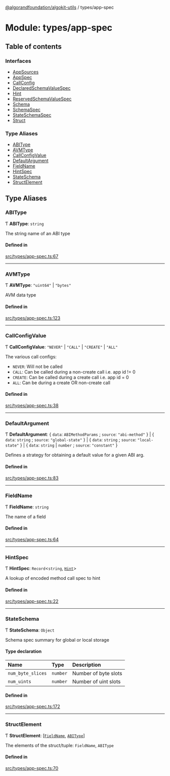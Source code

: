 [@algorandfoundation/algokit-utils](../README.md) / types/app-spec

# Module: types/app-spec

## Table of contents

### Interfaces

- [AppSources](../interfaces/types_app_spec.AppSources.md)
- [AppSpec](../interfaces/types_app_spec.AppSpec.md)
- [CallConfig](../interfaces/types_app_spec.CallConfig.md)
- [DeclaredSchemaValueSpec](../interfaces/types_app_spec.DeclaredSchemaValueSpec.md)
- [Hint](../interfaces/types_app_spec.Hint.md)
- [ReservedSchemaValueSpec](../interfaces/types_app_spec.ReservedSchemaValueSpec.md)
- [Schema](../interfaces/types_app_spec.Schema.md)
- [SchemaSpec](../interfaces/types_app_spec.SchemaSpec.md)
- [StateSchemaSpec](../interfaces/types_app_spec.StateSchemaSpec.md)
- [Struct](../interfaces/types_app_spec.Struct.md)

### Type Aliases

- [ABIType](types_app_spec.md#abitype)
- [AVMType](types_app_spec.md#avmtype)
- [CallConfigValue](types_app_spec.md#callconfigvalue)
- [DefaultArgument](types_app_spec.md#defaultargument)
- [FieldName](types_app_spec.md#fieldname)
- [HintSpec](types_app_spec.md#hintspec)
- [StateSchema](types_app_spec.md#stateschema)
- [StructElement](types_app_spec.md#structelement)

## Type Aliases

### ABIType

Ƭ **ABIType**: `string`

The string name of an ABI type

#### Defined in

[src/types/app-spec.ts:67](https://github.com/algorandfoundation/algokit-utils-ts/blob/main/src/types/app-spec.ts#L67)

___

### AVMType

Ƭ **AVMType**: ``"uint64"`` \| ``"bytes"``

AVM data type

#### Defined in

[src/types/app-spec.ts:123](https://github.com/algorandfoundation/algokit-utils-ts/blob/main/src/types/app-spec.ts#L123)

___

### CallConfigValue

Ƭ **CallConfigValue**: ``"NEVER"`` \| ``"CALL"`` \| ``"CREATE"`` \| ``"ALL"``

The various call configs:
 * `NEVER`: Will not be called
 * `CALL`: Can be called during a non-create call i.e. app id != 0
 * `CREATE`: Can be called during a create call i.e. app id = 0
 * `ALL`: Can be during a create OR non-create call

#### Defined in

[src/types/app-spec.ts:38](https://github.com/algorandfoundation/algokit-utils-ts/blob/main/src/types/app-spec.ts#L38)

___

### DefaultArgument

Ƭ **DefaultArgument**: \{ `data`: `ABIMethodParams` ; `source`: ``"abi-method"``  } \| \{ `data`: `string` ; `source`: ``"global-state"``  } \| \{ `data`: `string` ; `source`: ``"local-state"``  } \| \{ `data`: `string` \| `number` ; `source`: ``"constant"``  }

Defines a strategy for obtaining a default value for a given ABI arg.

#### Defined in

[src/types/app-spec.ts:83](https://github.com/algorandfoundation/algokit-utils-ts/blob/main/src/types/app-spec.ts#L83)

___

### FieldName

Ƭ **FieldName**: `string`

The name of a field

#### Defined in

[src/types/app-spec.ts:64](https://github.com/algorandfoundation/algokit-utils-ts/blob/main/src/types/app-spec.ts#L64)

___

### HintSpec

Ƭ **HintSpec**: `Record`\<`string`, [`Hint`](../interfaces/types_app_spec.Hint.md)\>

A lookup of encoded method call spec to hint

#### Defined in

[src/types/app-spec.ts:22](https://github.com/algorandfoundation/algokit-utils-ts/blob/main/src/types/app-spec.ts#L22)

___

### StateSchema

Ƭ **StateSchema**: `Object`

Schema spec summary for global or local storage

#### Type declaration

| Name | Type | Description |
| :------ | :------ | :------ |
| `num_byte_slices` | `number` | Number of byte slots |
| `num_uints` | `number` | Number of uint slots |

#### Defined in

[src/types/app-spec.ts:172](https://github.com/algorandfoundation/algokit-utils-ts/blob/main/src/types/app-spec.ts#L172)

___

### StructElement

Ƭ **StructElement**: [[`FieldName`](types_app_spec.md#fieldname), [`ABIType`](types_app_spec.md#abitype)]

The elements of the struct/tuple: `FieldName`, `ABIType`

#### Defined in

[src/types/app-spec.ts:70](https://github.com/algorandfoundation/algokit-utils-ts/blob/main/src/types/app-spec.ts#L70)

